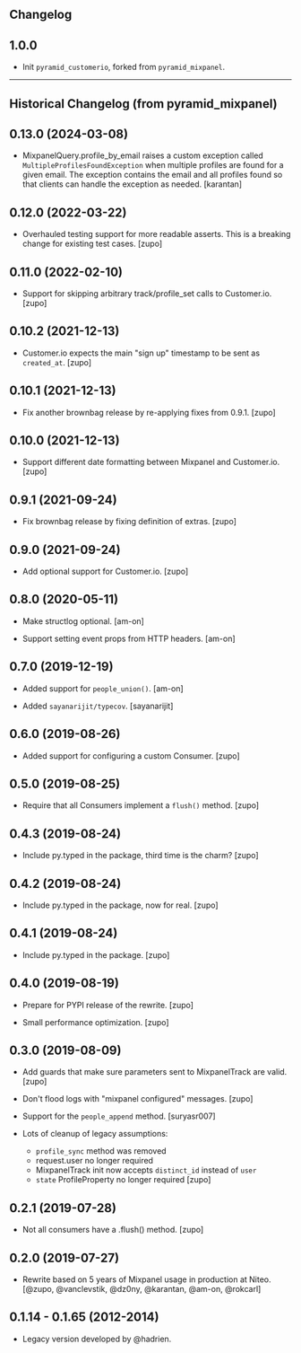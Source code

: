 ## Changelog

1.0.0
-----------

* Init `pyramid_customerio`, forked from `pyramid_mixpanel`.

---

## Historical Changelog (from pyramid_mixpanel)

0.13.0 (2024-03-08)
-------------------

* MixpanelQuery.profile_by_email raises a custom exception called
  `MultipleProfilesFoundException` when multiple profiles are found for a given email.
  The exception contains the email and all profiles found so that clients can handle
  the exception as needed.
  [karantan]


0.12.0 (2022-03-22)
-------------------

* Overhauled testing support for more readable asserts. This is a breaking
  change for existing test cases.
  [zupo]


0.11.0 (2022-02-10)
-------------------

* Support for skipping arbitrary track/profile_set calls to Customer.io.
  [zupo]


0.10.2 (2021-12-13)
------------------

* Customer.io expects the main "sign up" timestamp to be sent as `created_at`.
  [zupo]


0.10.1 (2021-12-13)
------------------

* Fix another brownbag release by re-applying fixes from 0.9.1.
  [zupo]


0.10.0 (2021-12-13)
------------------

* Support different date formatting between Mixpanel and Customer.io.
  [zupo]


0.9.1 (2021-09-24)
------------------

* Fix brownbag release by fixing definition of extras.
  [zupo]


0.9.0 (2021-09-24)
------------------

* Add optional support for Customer.io.
  [zupo]


0.8.0 (2020-05-11)
------------------

* Make structlog optional.
  [am-on]

* Support setting event props from HTTP headers.
  [am-on]


0.7.0 (2019-12-19)
------------------

* Added support for `people_union()`.
  [am-on]

* Added `sayanarijit/typecov`.
  [sayanarijit]


0.6.0 (2019-08-26)
------------------

* Added support for configuring a custom Consumer.
  [zupo]


0.5.0 (2019-08-25)
------------------

* Require that all Consumers implement a `flush()` method.
  [zupo]


0.4.3 (2019-08-24)
------------------

* Include py.typed in the package, third time is the charm?
  [zupo]


0.4.2 (2019-08-24)
------------------

* Include py.typed in the package, now for real.
  [zupo]


0.4.1 (2019-08-24)
------------------

* Include py.typed in the package.
  [zupo]


0.4.0 (2019-08-19)
------------------

* Prepare for PYPI release of the rewrite.
  [zupo]

* Small performance optimization.
  [zupo]


0.3.0 (2019-08-09)
------------------

* Add guards that make sure parameters sent to MixpanelTrack are valid.
  [zupo]

* Don't flood logs with "mixpanel configured" messages.
  [zupo]

* Support for the `people_append` method.
  [suryasr007]

* Lots of cleanup of legacy assumptions:
  * `profile_sync` method was removed
  * request.user no longer required
  * MixpanelTrack init now accepts `distinct_id` instead of `user`
  * `state` ProfileProperty no longer required
  [zupo]


0.2.1 (2019-07-28)
------------------

* Not all consumers have a .flush() method.
  [zupo]


0.2.0 (2019-07-27)
------------------

* Rewrite based on 5 years of Mixpanel usage in production at Niteo.
  [@zupo, @vanclevstik, @dz0ny, @karantan, @am-on, @rokcarl]


0.1.14 - 0.1.65 (2012-2014)
---------------------------

* Legacy version developed by @hadrien.

